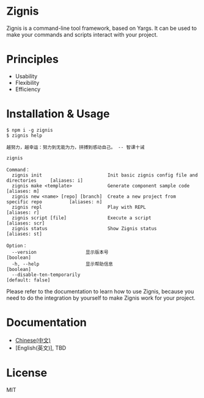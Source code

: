 # Zignis

Zignis is a command-line tool framework, based on Yargs. It can be used to make your commands and scripts interact with your project.

# Principles

- Usability
- Flexibility
- Efficiency

# Installation & Usage

```
$ npm i -g zignis
$ zignis help

越努力，越幸运：努力到无能为力，拼搏到感动自己。 -- 智课十诫

zignis

Command：
  zignis init                        Init basic zignis config file and directories     [aliases: i]
  zignis make <template>             Generate component sample code                  [aliases: m]
  zignis new <name> [repo] [branch]  Create a new project from specific repo          [aliases: n]
  zignis repl                        Play with REPL                                  [aliases: r]
  zignis script [file]               Execute a script                                [aliases: scr]
  zignis status                      Show Zignis status                              [aliases: st]

Option：
  --version                  显示版本号                                   [boolean]
  -h, --help                 显示帮助信息                                 [boolean]
  --disable-ten-temporarily                                      [default: false]
```

Please refer to the documentation to learn how to use Zignis, because you need to do the integration by yourself to make Zignis work for your project.

# Documentation

- [Chinese(中文)](https://zhike-team.github.io/zignis/)
- [English(英文)], TBD

# License

MIT
